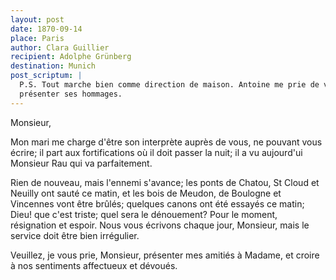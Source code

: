 ```yaml
---
layout: post
date: 1870-09-14
place: Paris
author: Clara Guillier
recipient: Adolphe Grünberg
destination: Munich
post_scriptum: |
  P.S. Tout marche bien comme direction de maison. Antoine me prie de vous
  présenter ses hommages.
---
```



Monsieur,

Mon mari me charge d'être son interprète auprès de vous, ne pouvant vous écrire;
il part aux fortifications où il doit passer la nuit; il a vu aujourd'ui
Monsieur Rau qui va parfaitement.

Rien de nouveau, mais l'ennemi s'avance; les ponts de Chatou, St Cloud et
Neuilly ont sauté ce matin, et les bois de Meudon, de Boulogne et Vincennes
vont être brûlés; quelques canons ont été essayés ce matin; Dieu! que c'est
triste; quel sera le dénouement? Pour le moment, résignation et espoir. Nous
vous écrivons chaque jour, Monsieur, mais le service doit être bien irrégulier.

Veuillez, je vous prie, Monsieur, présenter mes amitiés à Madame, et croire
à nos sentiments affectueux et dévoués.
